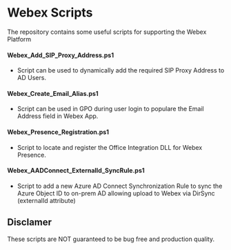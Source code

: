 # Webex Scripts

The repository contains some useful scripts for supporting the Webex Platform

#### Webex_Add_SIP_Proxy_Address.ps1 
- Script can be used to dynamically add the required SIP Proxy Address to AD Users.
#### Webex_Create_Email_Alias.ps1
- Script can be used in GPO during user login to populare the Email Address field in Webex App.
#### Webex_Presence_Registration.ps1 
- Script to locate and register the Office Integration DLL for Webex Presence.
#### Webex_AADConnect_ExternalId_SyncRule.ps1 
- Script to add a new Azure AD Connect Synchronization Rule to sync the Azure Object ID to on-prem AD allowing upload to Webex via DirSync (externalId attribute)

## Disclamer

These scripts are NOT guaranteed to be bug free and production quality.